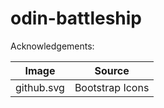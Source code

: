 # odin-battleship

Acknowledgements:

| Image | Source |
| ----------- | ----------- |
| github.svg | Bootstrap Icons |